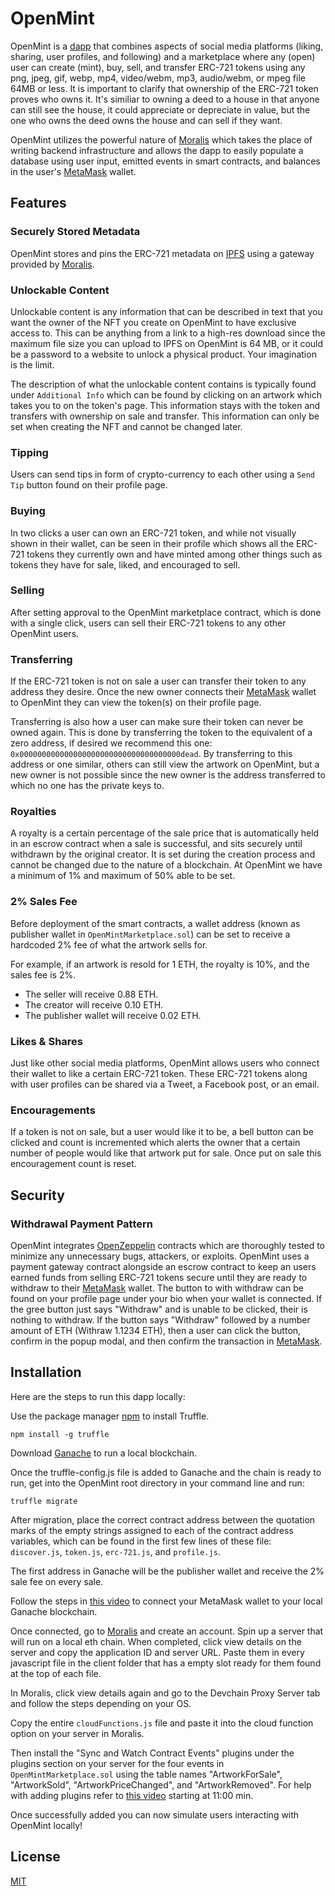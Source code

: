 # OpenMint

OpenMint is a [dapp](https://www.freecodecamp.org/news/what-is-a-dapp-a-guide-to-ethereum-dapps/) that combines aspects of social media platforms (liking, sharing, user profiles, and following) and a marketplace where any (open) user can create (mint), buy, sell, and transfer ERC-721 tokens using any png, jpeg, gif, webp, mp4, video/webm, mp3, audio/webm, or mpeg file 64MB or less. It is important to clarify that ownership of the ERC-721 token proves who owns it. It's similiar to owning a deed to a house in that anyone can still see the house, it could appreciate or depreciate in value, but the one who owns the deed owns the house and can sell if they want.  

OpenMint utilizes the powerful nature of [Moralis](https://moralis.io/) which takes the place of writing backend infrastructure and allows the dapp to easily populate a database using user input, emitted events in smart contracts, and balances in the user's [MetaMask](https://metamask.io/) wallet.

## Features

### Securely Stored Metadata
OpenMint stores and pins the ERC-721 metadata on [IPFS](https://ipfs.io/) using a gateway provided by [Moralis](https://moralis.io/).

### Unlockable Content
Unlockable content is any information that can be described in text that you want the owner of the NFT you create on OpenMint to have exclusive access to.  This can be anything from a link to a high-res download since the maximum file size you can upload to IPFS on OpenMint is 64 MB, or it could be a password to a website to unlock a physical product. Your imagination is the limit. 

The description of what the unlockable content contains is typically found under `Additional Info` which can be found by clicking on an artwork which takes you to on the token's page. This information stays with the token and transfers with ownership on sale and transfer. This information can only be set when creating the NFT and cannot be changed later.
### Tipping
Users can send tips in form of crypto-currency to each other using a `Send Tip` button found on their profile page.
### Buying
In two clicks a user can own an ERC-721 token, and while not visually shown in their wallet, can be seen in their profile which shows all the ERC-721 tokens they currently own and have minted among other things such as tokens they have for sale, liked, and encouraged to sell.

### Selling
After setting approval to the OpenMint marketplace contract, which is done with a single click, users can sell their ERC-721 tokens to any other OpenMint users.

### Transferring
If the ERC-721 token is not on sale a user can transfer their token to any address they desire. Once the new owner connects their [MetaMask](https://metamask.io/) wallet to OpenMint they can view the token(s) on their profile page.  

Transferring is also how a user can make sure their token can never be owned again. This is done by transferring the token to the equivalent of a zero address, if desired we recommend this one: `0x000000000000000000000000000000000000dead`. By transferring to this address or one similar, others can still view the artwork on OpenMint, but a new owner is not possible since the new owner is the address transferred to which no one has the private keys to.

### Royalties
A royalty is a certain percentage of the sale price that is automatically held in an escrow contract when a sale is successful, and sits securely until withdrawn by the original creator. It is set during the creation process and cannot be changed due to the nature of a blockchain. At OpenMint we have a minimum of 1% and maximum of 50% able to be set.

### 2% Sales Fee
Before deployment of the smart contracts, a wallet address (known as publisher wallet in `OpenMintMarketplace.sol`) can be set to receive a hardcoded 2% fee of what the artwork sells for. 

For example, if an artwork is resold for 1 ETH, the royalty is 10%, and the sales fee is 2%. 
 - The seller will receive 0.88 ETH.
 - The creator will receive 0.10 ETH.
 - The publisher wallet will receive 0.02 ETH.

### Likes & Shares
Just like other social media platforms, OpenMint allows users who connect their wallet to like a certain ERC-721 token. These ERC-721 tokens along with user profiles can be shared via a Tweet, a Facebook post, or an email.

### Encouragements
If a token is not on sale, but a user would like it to be, a bell button can be clicked and count is incremented which alerts the owner that a certain number of people would like that artwork put for sale.  Once put on sale this encouragement count is reset.

## Security
### Withdrawal Payment Pattern

OpenMint integrates [OpenZeppelin](https://openzeppelin.com/contracts/) contracts which are thoroughly tested to minimize any unnecessary bugs, attackers, or exploits.  OpenMint uses a payment gateway contract alongside an escrow contract to keep an users earned funds from selling ERC-721 tokens secure until they are ready to withdraw to their [MetaMask](https://metamask.io/) wallet. The button to with withdraw can be found on your profile page under your bio when your wallet is connected.  If the gree button just says "Withdraw" and is unable to be clicked, their is nothing to withdraw. If the button says "Withdraw" followed by a number amount of ETH (Withraw 1.1234 ETH), then a user can click the button, confirm in the popup modal, and then confirm the transaction in [MetaMask](https://metamask.io/).

## Installation
Here are the steps to run this dapp locally:

Use the package manager [npm](https://www.npmjs.com/) to install Truffle.

```
npm install -g truffle
```

Download [Ganache](https://www.trufflesuite.com/ganache) to run a local blockchain.

Once the truffle-config.js file is added to Ganache and the chain is ready to run, get into the OpenMint root directory in your command line and run:
```
truffle migrate
```
After migration, place the correct contract address between the quotation marks of the empty strings assigned to each of the contract address variables, which can be found in the first few lines of these file: `discover.js`, `token.js`, `erc-721.js`, and `profile.js`.

The first address in Ganache will be the publisher wallet and receive the 2% sale fee on every sale.

Follow the steps in [this video](https://www.youtube.com/watch?v=nUEBAS5r4Og) to connect your MetaMask wallet to your local Ganache blockchain.

Once connected, go to [Moralis](https://moralis.io/) and create an account. Spin up a server that will run on a local eth chain.
When completed, click view details on the server and copy the application ID and server URL. Paste them in every javascript file in the client folder that has a empty slot ready for them found at the top of each file.

In Moralis, click view details again and go to the Devchain Proxy Server tab and follow the steps depending on your OS.

Copy the entire `cloudFunctions.js` file and paste it into the cloud function option on your server in Moralis.

Then install the "Sync and Watch Contract Events" plugins under the plugins section on your server for the four events in `OpenMintMarketplace.sol` using the table names "ArtworkForSale", "ArtworkSold", "ArtworkPriceChanged", and "ArtworkRemoved". For help with adding plugins refer to [this video](https://www.youtube.com/watch?v=zn7_AYf_28E&t=819s) starting at 11:00 min.

Once successfully added you can now simulate users interacting with OpenMint locally!

## License
[MIT](https://github.com/Ty-Sir/OpenMint/blob/main/LICENSE)
